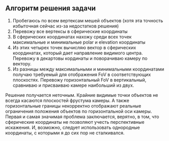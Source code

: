 ## Алгоритм решения задачи
1. Пробегаюсь по всем вертексам мешей объектов (хотя эта точность избыточная сейчас из-за недостатков решения)
2. Перевожу все вертексы в сферические координаты
3. В сферических координатах нахожу среди всех точек максимальные и минимальные polar и elevation координаты
4. Из этих четырех точек вычисляю вектор в сферических координатах, который дает направление видимого центра. Перевожу в декартовы кординаты и поворачиваю камеру по вектору.
5. Из разницы между максимальными и минимальными координатами получаю требуемый для отображения FoV в соответствующих плоскостях. Перевожу горизонтальный FoV в вертикальный, сравниваю и присваиваю камере наибольший из двух.

Решение получается неточным. Крайние видимые точки объектов не всегда касаются плоскостей фрустума камеры. А также горизонтальные границы некорректно отображают реальные ограничения положения объектов по горизонтальной оси камеры.
Первая и самая значимая проблема заключается, верятно, в том, что сферические координаты не позволяют учесть перспективные искажения. И, возможно, следует использовать однородные координаты, с которыми я до сих пор не сталкивался.
